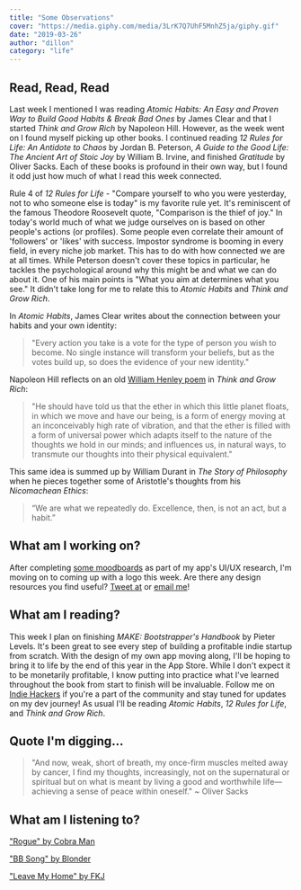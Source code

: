 ```yaml
---
title: "Some Observations"
cover: "https://media.giphy.com/media/3LrK7Q7UhF5MnhZ5ja/giphy.gif"
date: "2019-03-26"
author: "dillon"
category: "life"
---
```

## Read, Read, Read

Last week I mentioned I was reading *Atomic Habits: An Easy and Proven Way to Build Good Habits & Break Bad Ones* by James Clear and that I started *Think and Grow Rich* by Napoleon Hill. However, as the week went on I found myself picking up other books. I continued reading *12 Rules for Life: An Antidote to Chaos* by Jordan B. Peterson, *A Guide to the Good Life: The Ancient Art of Stoic Joy* by William B. Irvine, and finished *Gratitude* by Oliver Sacks. Each of these books is profound in their own way, but I found it odd just how much of what I read this week connected.

Rule 4 of *12 Rules for Life* - "Compare yourself to who you were yesterday, not to who someone else is today" is my favorite rule yet. It's reminiscent of the famous Theodore Roosevelt quote, "Comparison is the thief of joy." In today's world much of what we judge ourselves on is based on other people's actions (or profiles). Some people even correlate their amount of 'followers' or 'likes' with success. Impostor syndrome is booming in every field, in every niche job market. This has to do with how connected we are at all times. While Peterson doesn't cover these topics in particular, he tackles the psychological around why this might be and what we can do about it. One of his main points is "What you aim at determines what you see." It didn't take long for me to relate this to *Atomic Habits* and *Think and Grow Rich*.

In *Atomic Habits*, James Clear writes about the connection between your habits and your own identity:
> "Every action you take is a vote for the type of person you wish to become. No single instance will transform your beliefs, but as the votes build up, so does the evidence of your new identity."

Napoleon Hill reflects on an old [William Henley poem](https://www.poetryfoundation.org/poems/51642/invictus) in *Think and Grow Rich*:
> "He should have told us that the ether in which this little planet floats, in which we move and have our being, is a form of energy moving at an inconceivably high rate of vibration, and that the ether is filled with a form of universal power which adapts itself to the nature of the thoughts we hold in our minds; and influences us, in natural ways, to transmute our thoughts into their physical equivalent."

This same idea is summed up by William Durant in *The Story of Philosophy* when he pieces together some of Aristotle's thoughts from his *Nicomachean Ethics*:
> “We are what we repeatedly do. Excellence, then, is not an act, but a habit.”

## What am I working on?

After completing [some moodboards](https://www.pinterest.com/dillcoff/) as part of my app's UI/UX research, I'm moving on to coming up with a logo this week. Are there any design resources you find useful? [Tweet at](https://twitter.com/_DillonCoffman_) or [email me](mailto:dillcoff@gmail.com)!

## What am I reading?

This week I plan on finishing *MAKE: Bootstrapper's Handbook* by Pieter Levels. It's been great to see every step of building a profitable indie startup from scratch. With the design of my own app moving along, I'll be hoping to bring it to life by the end of this year in the App Store. While I don't expect it to be monetarily profitable, I know putting into practice what I've learned throughout the book from start to finish will be invaluable. Follow me on [Indie Hackers](https://www.indiehackers.com/dilloncoffman) if you're a part of the community and stay tuned for updates on my dev journey! As usual I'll be reading *Atomic Habits*, *12 Rules for Life*, and *Think and Grow Rich*.

## Quote I'm digging...
> "And now, weak, short of breath, my once-firm muscles melted away by cancer, I find my thoughts, increasingly, not on the supernatural or spiritual but on what is meant by living a good and worthwhile life—achieving a sense of peace within oneself." ~ Oliver Sacks

## What am I listening to?

["Rogue" by Cobra Man](https://www.youtube.com/watch?v=jPWXp5yA2Nc)

["BB Song" by Blonder](https://www.youtube.com/watch?v=MW0ClFJiCQQ)

["Leave My Home" by FKJ](https://www.youtube.com/watch?v=D23MTOnVNnY)